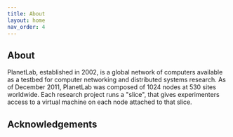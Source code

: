 ```yaml
---
title: About
layout: home
nav_order: 4
---
```


## About

PlanetLab, established in 2002, is a global network of computers available as a testbed 
for computer networking and distributed systems research. As of December 2011, PlanetLab 
was composed of 1024 nodes at 530 sites worldwide. Each research project runs a "slice", 
that gives experimenters access to a virtual machine on each node attached to that slice.

## Acknowledgements


